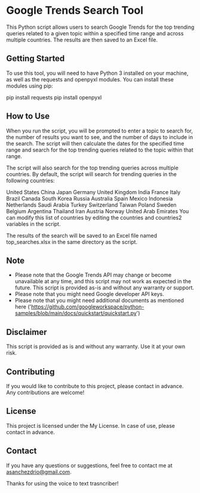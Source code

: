# Google Trends Search Tool
This Python script allows users to search Google Trends for the top trending queries related to a given topic within a specified time range and across multiple countries. The results are then saved to an Excel file.

## Getting Started
To use this tool, you will need to have Python 3 installed on your machine, as well as the requests and openpyxl modules. You can install these modules using pip:

pip install requests
pip install openpyxl

## How to Use
When you run the script, you will be prompted to enter a topic to search for, the number of results you want to see, and the number of days to include in the search. The script will then calculate the dates for the specified time range and search for the top trending queries related to the topic within that range.

The script will also search for the top trending queries across multiple countries. By default, the script will search for trending queries in the following countries:

United States
China
Japan
Germany
United Kingdom
India
France
Italy
Brazil
Canada
South Korea
Russia
Australia
Spain
Mexico
Indonesia
Netherlands
Saudi Arabia
Turkey
Switzerland
Taiwan
Poland
Sweden
Belgium
Argentina
Thailand
Iran
Austria
Norway
United Arab Emirates
You can modify this list of countries by editing the countries and countries2 variables in the script.

The results of the search will be saved to an Excel file named top_searches.xlsx in the same directory as the script.

## Note
- Please note that the Google Trends API may change or become unavailable at any time, and this script may not work as expected in the future. This script is provided as-is and without any warranty or support.
- Please note that you might need Google developer API keys.
- Please note that you might need additional documents as mentioned here ('https://github.com/googleworkspace/python-samples/blob/main/docs/quickstart/quickstart.py') 

## Disclaimer
This script is provided as is and without any warranty. Use it at your own risk.

## Contributing
If you would like to contribute to this project, please contact in advance. Any contributions are welcome!

## License
This project is licensed under the My License. In case of use, please contact in advance.

## Contact
If you have any questions or suggestions, feel free to contact me at asanchezdrio@gmail.com.

Thanks for using the voice to text trasncriber!


